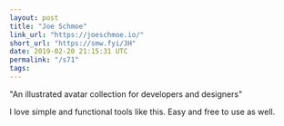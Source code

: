 ```yaml
---
layout: post
title: "Joe Schmoe"
link_url: "https://joeschmoe.io/"
short_url: "https://smw.fyi/3H"
date: 2019-02-20 21:15:31 UTC
permalink: "/s71"
tags:
---
```





"An illustrated avatar collection for developers and designers"

I love simple and functional tools like this. Easy and free to use as well. 